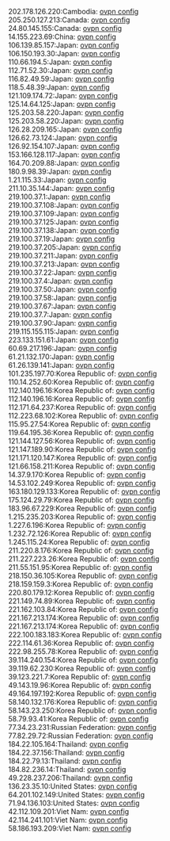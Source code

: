 202.178.126.220:Cambodia: [ovpn config](vpn/202_178_126_220.ovpn)  
205.250.127.213:Canada: [ovpn config](vpn/205_250_127_213.ovpn)  
24.80.145.155:Canada: [ovpn config](vpn/24_80_145_155.ovpn)  
14.155.223.69:China: [ovpn config](vpn/14_155_223_69.ovpn)  
106.139.85.157:Japan: [ovpn config](vpn/106_139_85_157.ovpn)  
106.150.193.30:Japan: [ovpn config](vpn/106_150_193_30.ovpn)  
110.66.194.5:Japan: [ovpn config](vpn/110_66_194_5.ovpn)  
112.71.52.30:Japan: [ovpn config](vpn/112_71_52_30.ovpn)  
116.82.49.59:Japan: [ovpn config](vpn/116_82_49_59.ovpn)  
118.5.48.39:Japan: [ovpn config](vpn/118_5_48_39.ovpn)  
121.109.174.72:Japan: [ovpn config](vpn/121_109_174_72.ovpn)  
125.14.64.125:Japan: [ovpn config](vpn/125_14_64_125.ovpn)  
125.203.58.220:Japan: [ovpn config](vpn/125_203_58_220.ovpn)  
125.203.58.220:Japan: [ovpn config](vpn/125_203_58_220.ovpn)  
126.28.209.165:Japan: [ovpn config](vpn/126_28_209_165.ovpn)  
126.62.73.124:Japan: [ovpn config](vpn/126_62_73_124.ovpn)  
126.92.154.107:Japan: [ovpn config](vpn/126_92_154_107.ovpn)  
153.166.128.117:Japan: [ovpn config](vpn/153_166_128_117.ovpn)  
164.70.209.88:Japan: [ovpn config](vpn/164_70_209_88.ovpn)  
180.9.98.39:Japan: [ovpn config](vpn/180_9_98_39.ovpn)  
1.21.115.33:Japan: [ovpn config](vpn/1_21_115_33.ovpn)  
211.10.35.144:Japan: [ovpn config](vpn/211_10_35_144.ovpn)  
219.100.37.1:Japan: [ovpn config](vpn/219_100_37_1.ovpn)  
219.100.37.108:Japan: [ovpn config](vpn/219_100_37_108.ovpn)  
219.100.37.109:Japan: [ovpn config](vpn/219_100_37_109.ovpn)  
219.100.37.125:Japan: [ovpn config](vpn/219_100_37_125.ovpn)  
219.100.37.138:Japan: [ovpn config](vpn/219_100_37_138.ovpn)  
219.100.37.19:Japan: [ovpn config](vpn/219_100_37_19.ovpn)  
219.100.37.205:Japan: [ovpn config](vpn/219_100_37_205.ovpn)  
219.100.37.211:Japan: [ovpn config](vpn/219_100_37_211.ovpn)  
219.100.37.213:Japan: [ovpn config](vpn/219_100_37_213.ovpn)  
219.100.37.22:Japan: [ovpn config](vpn/219_100_37_22.ovpn)  
219.100.37.4:Japan: [ovpn config](vpn/219_100_37_4.ovpn)  
219.100.37.50:Japan: [ovpn config](vpn/219_100_37_50.ovpn)  
219.100.37.58:Japan: [ovpn config](vpn/219_100_37_58.ovpn)  
219.100.37.67:Japan: [ovpn config](vpn/219_100_37_67.ovpn)  
219.100.37.7:Japan: [ovpn config](vpn/219_100_37_7.ovpn)  
219.100.37.90:Japan: [ovpn config](vpn/219_100_37_90.ovpn)  
219.115.155.115:Japan: [ovpn config](vpn/219_115_155_115.ovpn)  
223.133.151.61:Japan: [ovpn config](vpn/223_133_151_61.ovpn)  
60.69.217.196:Japan: [ovpn config](vpn/60_69_217_196.ovpn)  
61.21.132.170:Japan: [ovpn config](vpn/61_21_132_170.ovpn)  
61.26.139.141:Japan: [ovpn config](vpn/61_26_139_141.ovpn)  
101.235.197.70:Korea Republic of: [ovpn config](vpn/101_235_197_70.ovpn)  
110.14.252.60:Korea Republic of: [ovpn config](vpn/110_14_252_60.ovpn)  
112.140.196.16:Korea Republic of: [ovpn config](vpn/112_140_196_16.ovpn)  
112.140.196.16:Korea Republic of: [ovpn config](vpn/112_140_196_16.ovpn)  
112.171.64.237:Korea Republic of: [ovpn config](vpn/112_171_64_237.ovpn)  
112.223.68.102:Korea Republic of: [ovpn config](vpn/112_223_68_102.ovpn)  
115.95.27.54:Korea Republic of: [ovpn config](vpn/115_95_27_54.ovpn)  
119.64.195.36:Korea Republic of: [ovpn config](vpn/119_64_195_36.ovpn)  
121.144.127.56:Korea Republic of: [ovpn config](vpn/121_144_127_56.ovpn)  
121.147.189.90:Korea Republic of: [ovpn config](vpn/121_147_189_90.ovpn)  
121.171.120.147:Korea Republic of: [ovpn config](vpn/121_171_120_147.ovpn)  
121.66.158.211:Korea Republic of: [ovpn config](vpn/121_66_158_211.ovpn)  
14.37.9.170:Korea Republic of: [ovpn config](vpn/14_37_9_170.ovpn)  
14.53.102.249:Korea Republic of: [ovpn config](vpn/14_53_102_249.ovpn)  
163.180.129.133:Korea Republic of: [ovpn config](vpn/163_180_129_133.ovpn)  
175.124.29.79:Korea Republic of: [ovpn config](vpn/175_124_29_79.ovpn)  
183.96.67.229:Korea Republic of: [ovpn config](vpn/183_96_67_229.ovpn)  
1.215.235.203:Korea Republic of: [ovpn config](vpn/1_215_235_203.ovpn)  
1.227.6.196:Korea Republic of: [ovpn config](vpn/1_227_6_196.ovpn)  
1.232.72.126:Korea Republic of: [ovpn config](vpn/1_232_72_126.ovpn)  
1.245.115.24:Korea Republic of: [ovpn config](vpn/1_245_115_24.ovpn)  
211.220.8.176:Korea Republic of: [ovpn config](vpn/211_220_8_176.ovpn)  
211.227.223.26:Korea Republic of: [ovpn config](vpn/211_227_223_26.ovpn)  
211.55.151.95:Korea Republic of: [ovpn config](vpn/211_55_151_95.ovpn)  
218.150.36.105:Korea Republic of: [ovpn config](vpn/218_150_36_105.ovpn)  
218.159.159.3:Korea Republic of: [ovpn config](vpn/218_159_159_3.ovpn)  
220.80.179.12:Korea Republic of: [ovpn config](vpn/220_80_179_12.ovpn)  
221.149.74.89:Korea Republic of: [ovpn config](vpn/221_149_74_89.ovpn)  
221.162.103.84:Korea Republic of: [ovpn config](vpn/221_162_103_84.ovpn)  
221.167.213.174:Korea Republic of: [ovpn config](vpn/221_167_213_174.ovpn)  
221.167.213.174:Korea Republic of: [ovpn config](vpn/221_167_213_174.ovpn)  
222.100.183.183:Korea Republic of: [ovpn config](vpn/222_100_183_183.ovpn)  
222.114.61.36:Korea Republic of: [ovpn config](vpn/222_114_61_36.ovpn)  
222.98.255.78:Korea Republic of: [ovpn config](vpn/222_98_255_78.ovpn)  
39.114.240.154:Korea Republic of: [ovpn config](vpn/39_114_240_154.ovpn)  
39.119.62.230:Korea Republic of: [ovpn config](vpn/39_119_62_230.ovpn)  
39.123.221.7:Korea Republic of: [ovpn config](vpn/39_123_221_7.ovpn)  
49.143.19.96:Korea Republic of: [ovpn config](vpn/49_143_19_96.ovpn)  
49.164.197.192:Korea Republic of: [ovpn config](vpn/49_164_197_192.ovpn)  
58.140.132.176:Korea Republic of: [ovpn config](vpn/58_140_132_176.ovpn)  
58.143.23.250:Korea Republic of: [ovpn config](vpn/58_143_23_250.ovpn)  
58.79.93.41:Korea Republic of: [ovpn config](vpn/58_79_93_41.ovpn)  
77.34.23.231:Russian Federation: [ovpn config](vpn/77_34_23_231.ovpn)  
77.82.29.72:Russian Federation: [ovpn config](vpn/77_82_29_72.ovpn)  
184.22.105.164:Thailand: [ovpn config](vpn/184_22_105_164.ovpn)  
184.22.37.156:Thailand: [ovpn config](vpn/184_22_37_156.ovpn)  
184.22.79.13:Thailand: [ovpn config](vpn/184_22_79_13.ovpn)  
184.82.236.14:Thailand: [ovpn config](vpn/184_82_236_14.ovpn)  
49.228.237.206:Thailand: [ovpn config](vpn/49_228_237_206.ovpn)  
136.23.35.10:United States: [ovpn config](vpn/136_23_35_10.ovpn)  
64.201.102.149:United States: [ovpn config](vpn/64_201_102_149.ovpn)  
71.94.136.103:United States: [ovpn config](vpn/71_94_136_103.ovpn)  
42.112.109.201:Viet Nam: [ovpn config](vpn/42_112_109_201.ovpn)  
42.114.241.101:Viet Nam: [ovpn config](vpn/42_114_241_101.ovpn)  
58.186.193.209:Viet Nam: [ovpn config](vpn/58_186_193_209.ovpn)  
